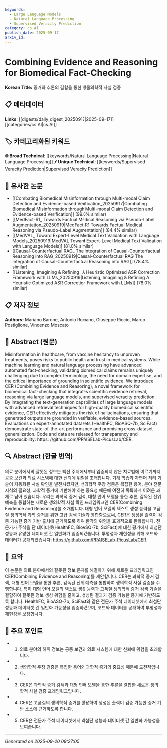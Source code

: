 ```yaml
---
keywords:
  - Large Language Models
  - Natural Language Processing
  - Supervised Veracity Prediction
category: cs.AI
publish_date: 2025-09-17
arxiv_id:
---
```


<!-- KEYWORD_LINKING_METADATA:
{
  "processed_timestamp": "2025-09-22 22:58:53.012283",
  "vocabulary_version": "1.0",
  "selected_keywords": [
    "Large Language Models",
    "Natural Language Processing",
    "Supervised Veracity Prediction"
  ],
  "rejected_keywords": [
    "Biomedical Fact-Checking",
    "Scientific Evidence Retrieval"
  ],
  "similarity_scores": {
    "Large Language Models": 0.88,
    "Natural Language Processing": 0.85,
    "Supervised Veracity Prediction": 0.77
  },
  "extraction_method": "AI_prompt_based",
  "budget_applied": true
}
-->

# Combining Evidence and Reasoning for Biomedical Fact-Checking

**Korean Title:** 증거와 추론의 결합을 통한 생물의학적 사실 검증

## 📋 메타데이터

**Links**: [[digests/daily_digest_20250917|2025-09-17]]        [[categories/cs.AI|cs.AI]]

## 🏷️ 카테고리화된 키워드
**🌐 Broad Technical**: [[keywords/Natural Language Processing|Natural Language Processing]]
**⚡ Unique Technical**: [[keywords/Supervised Veracity Prediction|Supervised Veracity Prediction]]

## 🔗 유사한 논문
- [[Combating Biomedical Misinformation through Multi-modal Claim Detection and Evidence-based Verification_20250917|Combating Biomedical Misinformation through Multi-modal Claim Detection and Evidence-based Verification]] (99.0% similar)
- [[MedFact-R1_ Towards Factual Medical Reasoning via Pseudo-Label Augmentation_20250919|MedFact-R1 Towards Factual Medical Reasoning via Pseudo-Label Augmentation]] (84.4% similar)
- [[MedVAL_ Toward Expert-Level Medical Text Validation with Language Models_20250919|MedVAL Toward Expert-Level Medical Text Validation with Language Models]] (81.0% similar)
- [[Causal-Counterfactual RAG_ The Integration of Causal-Counterfactual Reasoning into RAG_20250919|Causal-Counterfactual RAG The Integration of Causal-Counterfactual Reasoning into RAG]] (78.4% similar)
- [[Listening, Imagining & Refining_ A Heuristic Optimized ASR Correction Framework with LLMs_20250919|Listening, Imagining & Refining A Heuristic Optimized ASR Correction Framework with LLMs]] (78.0% similar)

## 📋 저자 정보

**Authors:** Mariano Barone, Antonio Romano, Giuseppe Riccio, Marco Postiglione, Vincenzo Moscato

## 📄 Abstract (원문)

Misinformation in healthcare, from vaccine hesitancy to unproven treatments,
poses risks to public health and trust in medical systems. While machine
learning and natural language processing have advanced automated fact-checking,
validating biomedical claims remains uniquely challenging due to complex
terminology, the need for domain expertise, and the critical importance of
grounding in scientific evidence. We introduce CER (Combining Evidence and
Reasoning), a novel framework for biomedical fact-checking that integrates
scientific evidence retrieval, reasoning via large language models, and
supervised veracity prediction. By integrating the text-generation capabilities
of large language models with advanced retrieval techniques for high-quality
biomedical scientific evidence, CER effectively mitigates the risk of
hallucinations, ensuring that generated outputs are grounded in verifiable,
evidence-based sources. Evaluations on expert-annotated datasets (HealthFC,
BioASQ-7b, SciFact) demonstrate state-of-the-art performance and promising
cross-dataset generalization. Code and data are released for transparency and
reproducibility: https: //github.com/PRAISELab-PicusLab/CER.

## 🔍 Abstract (한글 번역)

의료 분야에서의 잘못된 정보는 백신 주저에서부터 입증되지 않은 치료법에 이르기까지 공중 보건과 의료 시스템에 대한 신뢰에 위험을 초래합니다. 기계 학습과 자연어 처리 기술이 자동화된 사실 확인을 발전시켰지만, 생의학적 주장 검증은 복잡한 용어, 분야 전문 지식의 필요성, 과학적 증거에 기반해야 하는 중요성 때문에 여전히 독특하게 어려운 과제로 남아 있습니다. 우리는 과학적 증거 검색, 대형 언어 모델을 통한 추론, 감독된 진위 예측을 통합하는 새로운 생의학적 사실 확인 프레임워크인 CER(Combining Evidence and Reasoning)를 소개합니다. 대형 언어 모델의 텍스트 생성 능력을 고품질 생의학적 과학 증거를 위한 고급 검색 기술과 통합함으로써, CER은 생성된 출력이 검증 가능한 증거 기반 출처에 근거하도록 하여 환각의 위험을 효과적으로 완화합니다. 전문가가 주석을 단 데이터셋(HealthFC, BioASQ-7b, SciFact)에 대한 평가에서 최첨단 성능과 유망한 데이터셋 간 일반화가 입증되었습니다. 투명성과 재현성을 위해 코드와 데이터가 공개되었습니다: https://github.com/PRAISELab-PicusLab/CER.

## 📝 요약

이 논문은 의료 분야에서의 잘못된 정보 문제를 해결하기 위해 새로운 프레임워크인 CER(Combining Evidence and Reasoning)를 제안합니다. CER는 과학적 증거 검색, 대형 언어 모델을 통한 추론, 감독된 진위 예측을 통합하여 생의학적 사실 검증을 수행합니다. 특히 대형 언어 모델의 텍스트 생성 능력과 고품질 생의학적 증거 검색 기술을 결합하여 잘못된 정보 생성 위험을 줄이고, 생성된 결과가 검증 가능한 증거에 기반하도록 합니다. HealthFC, BioASQ-7b, SciFact와 같은 전문가 주석 데이터셋에서 최첨단 성능과 데이터셋 간 일반화 가능성을 입증하였으며, 코드와 데이터를 공개하여 투명성과 재현성을 보장합니다.

## 🎯 주요 포인트

- 1. 의료 분야의 허위 정보는 공중 보건과 의료 시스템에 대한 신뢰에 위험을 초래합니다.

- 2. 생의학적 주장 검증은 복잡한 용어와 과학적 증거의 중요성 때문에 도전적입니다.

- 3. CER은 과학적 증거 검색과 대형 언어 모델을 통한 추론을 결합한 새로운 생의학적 사실 검증 프레임워크입니다.

- 4. CER은 고품질의 생의학적 증거를 활용하여 생성된 출력이 검증 가능한 증거 기반 소스에 근거하도록 합니다.

- 5. CER은 전문가 주석 데이터셋에서 최첨단 성능과 데이터셋 간 일반화 가능성을 보여줍니다.

---

*Generated on 2025-09-20 09:27:05*